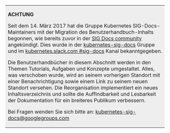 

<table style="background-color:#eeeeee">
<tr>
  <td>
  <p><b>ACHTUNG</b></p>
  <p>Seit dem 14. März 2017 hat die Gruppe Kubernetes SIG-Docs-Maintainers mit der Migration des Benutzerhandbuch-Inhalts begonnen, wie bereits zuvor in der <a href="https://git.k8s.io/community/sig-docs">SIG Docs community</a> angekündigt. Dies wurde in der <a href="https://groups.google.com/forum/#!forum/kubernetes-sig-docs">kubernetes-sig-docs</a> Gruppe und im <a href="https://kubernetes.slack.com/messages/sig-docs/">kubernetes.slack.com #sig-docs</a> Kanal bekanntgegeben.</p>
  <p>Die Benutzerhandbücher in diesem Abschnitt werden in den Themen Tutorials, Aufgaben und Konzepte umgestaltet. Alles, was verschoben wurde, wird an seinem vorherigen Standort mit einer Benachrichtigung sowie einem Link zu seinem neuen Standort versehen. Die Reorganisation implementiert ein neues Inhaltsverzeichnis und sollte die Auffindbarkeit und Lesbarkeit der Dokumentation für ein breiteres Publikum verbessern.</p>
  <p>Bei Fragen wenden Sie sich bitte an: <a href="mailto:kubernetes-sig-docs@googlegroups.com">kubernetes-sig-docs@googlegroups.com</a></p>
  </td>
</tr>
</table>
